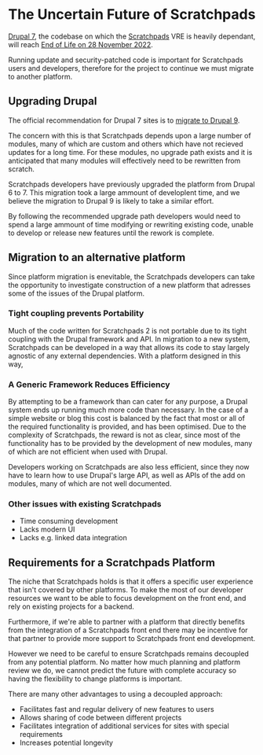 # The Uncertain Future of Scratchpads

[Drupal 7](https://www.drupal.org/drupal-7.0), the codebase on which the [Scratchpads](http://scratchpads.eu) VRE is heavily dependant, will reach [End of Life on 28 November 2022](https://www.drupal.org/psa-2020-06-24).

Running update and security-patched code is important for Scratchpads users and developers, therefore for the project to continue we must migrate to another platform.

## Upgrading Drupal

The official recommendation for Drupal 7 sites is to [migrate to Drupal 9](https://www.drupal.org/docs/understanding-drupal/drupal-9-release-date-and-what-it-means/what-happens-to-drupal-7-now-that).

The concern with this is that Scratchpads depends upon a large number of modules, many of which are custom and others which have not recieved updates for a long time. For these modules, no upgrade path exists and it is anticipated that many modules will effectively need to be rewritten from scratch.

Scratchpads developers have previously upgraded the platform from Drupal 6 to 7. This migration took a large ammount of developlent time, and we believe the migration to Drupal 9 is likely to take a similar effort.

By following the recommended upgrade path developers would need to spend a large ammount of time modifying or rewriting existing code, unable to develop or release new features until the rework is complete.

## Migration to an alternative platform

Since platform migration is enevitable, the Scratchpads developers can take the opportunity to investigate construction of a new platform that adresses some of the issues of the Drupal platform.

### Tight coupling prevents Portability

Much of the code written for Scratchpads 2 is not portable due to its tight coupling with the Drupal framework and API. In migration to a new system, Scratchpads can be developed in a way that allows its code to stay largely agnostic of any external dependencies. With a platform designed in this way,

### A Generic Framework Reduces Efficiency

By attempting to be a framework than can cater for any purpose, a Drupal system ends up running much more code than necessary. In the case of a simple website or blog this cost is balanced by the fact that most or all of the required functionality is provided, and has been optimised. Due to the complexity of Scratchpads, the reward is not as clear, since most of the functionality has to be provided by the development of new modules, many of which are not efficient when used with Drupal.

Developers working on Scratchpads are also less efficient, since they now have to learn how to use Drupal's large API, as well as APIs of the add on modules, many of which are not well documented.

### Other issues with existing Scratchpads

- Time consuming development
- Lacks modern UI
- Lacks e.g. linked data integration

## Requirements for a Scratchpads Platform

The niche that Scratchpads holds is that it offers a specific user experience that isn't covered by other platforms. To make the most of our developer resources we want to be able to focus development on the front end, and rely on existing projects for a backend.

Furthermore, if we're able to partner with a platform that directly benefits from the integration of a Scratchpads front end there may be incentive for that partner to provide more support to Scratchpads front end development.

However we need to be careful to ensure Scratchpads remains decoupled from any potential platform. No matter how much planning and platform review we do, we cannot predict the future with complete accuracy so having the flexibility to change platforms is important.

There are many other advantages to using a decoupled approach:

- Facilitates fast and regular delivery of new features to users
- Allows sharing of code between different projects
- Facilitates integration of additional services for sites with special requirements
- Increases potential longevity
